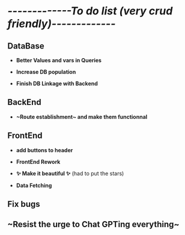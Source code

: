 # *-------------To do list (very crud friendly)-------------*
## DataBase
- **Better Values and vars in Queries**

- **Increase DB population**

- **Finish DB Linkage with Backend**

## BackEnd

- **~Route establishment~ and make them functionnal**

## FrontEnd

- **add buttons to header**
- **FrontEnd Rework**

- **✨ Make it beautiful ✨** (had to put the stars)

- **Data Fetching**

## Fix bugs



## ~**Resist the urge to Chat GPTing everything**~
 